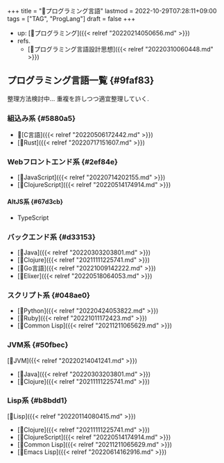 +++
title = "📝プログラミング言語"
lastmod = 2022-10-29T07:28:11+09:00
tags = ["TAG", "ProgLang"]
draft = false
+++

-   up: [📂プログラミング]({{< relref "20220214050656.md" >}})
-   refs.
    -   [🔖プログラミング言語設計思想]({{< relref "20220310060448.md" >}})


## プログラミング言語一覧 {#9faf83}

整理方法検討中... 重複を許しつつ適宜整理していく.


### 組込み系 {#5880a5}

-   📝[C言語]({{< relref "20220506172442.md" >}})
-   [📝Rust]({{< relref "20220717151607.md" >}})


### Webフロントエンド系 {#2ef84e}

-   [📝JavaScript]({{< relref "20220714202155.md" >}})
-   [📝ClojureScript]({{< relref "20220514174914.md" >}})


#### AltJS系 {#67d3cb}

-   TypeScript


### バックエンド系 {#d33153}

-   [📝Java]({{< relref "20220303203801.md" >}})
-   [📝Clojure]({{< relref "20211111225741.md" >}})
-   [📝Go言語]({{< relref "20221009142222.md" >}})
-   [📝Elixer]({{< relref "20220518064053.md" >}})


### スクリプト系 {#048ae0}

-   [📝Python]({{< relref "20220424053822.md" >}})
-   [📝Ruby]({{< relref "20221011172423.md" >}})
-   [📝Common Lisp]({{< relref "20211211065629.md" >}})


### JVM系 {#50fbec}

[🔖JVM]({{< relref "20220214041241.md" >}})

-   [📝Java]({{< relref "20220303203801.md" >}})
-   [📝Clojure]({{< relref "20211111225741.md" >}})


### Lisp系 {#b8bdd1}

[🔖Lisp]({{< relref "20220114080415.md" >}})

-   [📝Clojure]({{< relref "20211111225741.md" >}})
-   [📝ClojureScript]({{< relref "20220514174914.md" >}})
-   [📝Common Lisp]({{< relref "20211211065629.md" >}})
-   [📝Emacs Lisp]({{< relref "20220614162916.md" >}})
